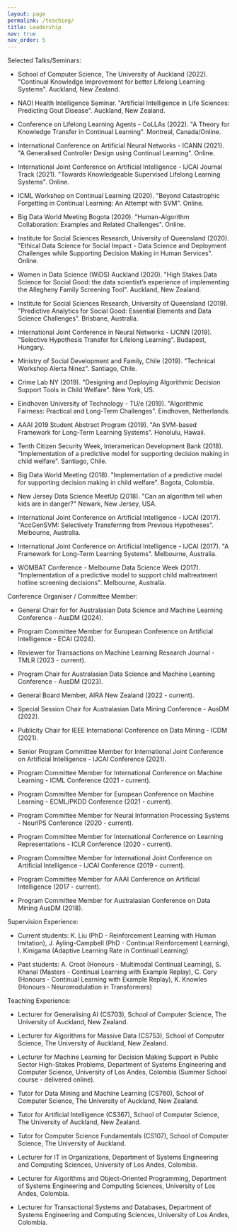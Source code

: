 ```yaml
---
layout: page
permalink: /teaching/
title: Leadership
nav: true
nav_order: 5
---
```


Selected Talks/Seminars:

- School of Computer Science, The University of Auckland (2022). "Continual Knowledge Improvement for better Lifelong Learning Systems". Auckland, New Zealand.

- NAOI Health Intelligence Seminar. "Artificial Intelligence in Life Sciences: Predicting Gout Disease". Auckland, New Zealand.

- Conference on Lifelong Learning Agents - CoLLAs (2022). "A Theory for Knowledge Transfer in Continual Learning". Montreal, Canada/Online.

- International Conference on Artificial Neural Networks - ICANN (2021). "A Generalised Controller Design using Continual Learning". Online.

- International Joint Conference on Artificial Intelligence - IJCAI Journal Track (2021). "Towards Knowledgeable Supervised Lifelong Learning Systems". Online.

- ICML Workshop on Continual Learning (2020). "Beyond Catastrophic Forgetting in Continual Learning: An Attempt with SVM". Online.

- Big Data World Meeting Bogota (2020). "Human-Algorithm Collaboration: Examples and Related Challenges". Online.

- Institute for Social Sciences Research, University of Queensland (2020). "Ethical Data Science for Social Impact - Data Science and Deployment Challenges while Supporting Decision Making in Human Services". Online.

- Women in Data Science (WiDS) Auckland (2020). "High Stakes Data Science for Social Good: the data scientist’s experience of implementing the Allegheny Family Screening Tool". Auckland, New Zealand.

- Institute for Social Sciences Research, University of Queensland (2019). "Predictive Analytics for Social Good: Essential Elements and Data Science Challenges". Brisbane, Australia.

- International Joint Conference in Neural Networks - IJCNN (2019). "Selective Hypothesis Transfer for Lifelong Learning". Budapest, Hungary.

- Ministry of Social Development and Family, Chile (2019). "Technical Workshop Alerta Ninez". Santiago, Chile.

- Crime Lab NY (2019). "Designing and Deploying Algorithmic Decision Support Tools in Child Welfare". New York, US.

- Eindhoven University of Technology - TU/e (2019). "Algorithmic Fairness: Practical and Long-Term Challenges". Eindhoven, Netherlands.

- AAAI 2019 Student Abstract Program (2019). "An SVM-based Framework for Long-Term Learning Systems". Honolulu, Hawaii.

- Tenth Citizen Security Week, Interamerican Development Bank (2018). "Implementation of a predictive model for supporting decision making in child welfare". Santiago, Chile.

- Big Data World Meeting (2018). "Implementation of a predictive model for supporting decision making in child welfare". Bogota, Colombia.

- New Jersey Data Science MeetUp (2018). "Can an algorithm tell when kids are in danger?" Newark, New Jersey, USA.

- International Joint Conference on Artificial Intelligence - IJCAI (2017). "AccGenSVM: Selectively Transferring from Previous Hypotheses". Melbourne, Australia.

- International Joint Conference on Artificial Intelligence - IJCAI (2017). "A Framework for Long-Term Learning Systems". Melbourne, Australia.

- WOMBAT Conference - Melbourne Data Science Week (2017). "Implementation of a predictive model to support child maltreatment hotline screening decisions". Melbourne, Australia.


Conference Organiser / Committee Member:

- General Chair for for Australasian Data Science and Machine Learning Conference - AusDM (2024).

- Program Committee Member for European Conference on Artificial Intelligence - ECAI (2024).

- Reviewer for Transactions on Machine Learning Research Journal - TMLR (2023 - current).

- Program Chair for Australasian Data Science and Machine Learning Conference - AusDM (2023).

- General Board Member, AIRA New Zealand (2022 - current).
 
- Special Session Chair for Australasian Data Mining Conference - AusDM (2022).

- Publicity Chair for IEEE International Conference on Data Mining - ICDM (2021).

- Senior Program Committee Member for International Joint Conference on Artificial Intelligence - IJCAI Conference (2021).

- Program Committee Member for International Conference on Machine Learning - ICML Conference (2021 - current).

- Program Committee Member for European Conference on Machine Learning - ECML/PKDD Conference (2021 - current).

- Program Committee Member for Neural Information Processing Systems - NeurIPS Conference (2020 - current).

- Program Committee Member for International Conference on Learning Representations - ICLR Conference (2020 - current).

- Program Committee Member for International Joint Conference on Artificial Intelligence - IJCAI Conference (2019 - current).

- Program Committee Member for AAAI Conference on Artificial Intelligence (2017 - current).

- Program Committee Member for Australasian Conference on Data Mining AusDM (2018).


Supervision Experience: 

- Current students: K. Liu (PhD - Reinforcement Learning with Human Imitation), J. Ayling-Campbell (PhD - Continual Reinforcement Learning), I. Kinigama (Adaptive Learning Rate in Continual Learning)

- Past students: A. Croot (Honours - Multimodal Continual Learning), S. Khanal (Masters - Continual Learning with Example Replay), C. Cory (Honours - Continual Learning with Example Replay), K. Knowles (Honours - Neuromodulation in Transformers)


Teaching Experience:

- Lecturer for Generalising AI (CS703), School of Computer Science, The University of Auckland, New Zealand.

- Lecturer for Algorithms for Massive Data (CS753), School of Computer Science, The University of Auckland, New Zealand.

- Lecturer for Machine Learning for Decision Making Support in Public Sector High-Stakes Problems, Department of Systems Engineering and Computer Science, University of Los Andes, Colombia (Summer School course - delivered online).

- Tutor for Data Mining and Machine Learning (CS760), School of Computer Science, The University of Auckland, New Zealand.

- Tutor for Artificial Intelligence (CS367), School of Computer Science, The University of Auckland, New Zealand.

- Tutor for Computer Science Fundamentals (CS107), School of Computer Science, The University of Auckland.

- Lecturer for IT in Organizations, Department of Systems Engineering and Computing Sciences, University of Los Andes, Colombia. 

- Lecturer for Algorithms and Object-Oriented Programming, Department of Systems Engineering and Computing Sciences, University of Los Andes, Colombia.

- Lecturer for Transactional Systems and Databases, Department of Systems Engineering and Computing Sciences, University of Los Andes, Colombia.